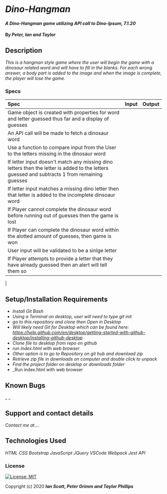 # _Dino-Hangman_

#### _A Dino-Hangman game utilizing API call to Dino-Ipsum, 7.1.20_

#### By _**Peter, Ian and Taylor**_

## Description

_This is a hangman style game where the user will begin the game with a dinosaur related word and will have to fill in the blanks.  For each wrong answer, a body part is added to the image and when the image is complete, the player will lose the game._

### Specs
| Spec | Input | Output |
| :-------------     | :------------- | :------------- |
| Game object is created with properties for word and letter guessed thus far and a display of guesses |    |     |
| An API call will be made to fetch a dinosaur word |     |       |
| Use a function to compare input from the User to the letters missing in the dinosaur word |   |     |
| If letter input doesn't match any missing dino letters then the letter is added to the letters guessed and subtracts 1 from remaining guesses |     |     |
| If letter input matches a missing dino letter then that letter is added to the incomplete dinsoaur word |     |     |
| If Player cannot complete the dinosaur word before running out of guesses then the game is lost |     |     |
| If Player can complete the dinosaur word within the alotted amount of guesses, then game is won   |   |   |
| User input will be validated to be a sinlge letter  |     |       |
| If Player attempts to provide a letter that they have already guessed then an alert will tell them so |    |    |
| 


## Setup/Installation Requirements

* _Install Git Bash_
* _Using a Terminal on desktop, user will need to type git init_
* _go to this repository and clone then Open in Desktop_
* _Will likely need Git for Desktop which can be found here: https://help.github.com/en/desktop/getting-started-with-github-desktop/installing-github-desktop_
* _Clone file to desktop from repo on github_
* _run index.html with web browser_
* _Other option is to go to Repository on git hub and download zip_
* _Retrieve zip file in downloads on computer and double click to unpack_
* _Find the project folder on desktop or downloads folder_
* _Run index.html with web browser

## Known Bugs

_ _
## Support and contact details

_Contact me at...._

## Technologies Used

_HTML_
_CSS_
_Bootstrap_
_JavaScript_
_JQuery_
_VSCode_
_Webpack_
_Jest_
_API_

### License

[![License: MIT](https://img.shields.io/badge/License-MIT-yellow.svg)](https://opensource.org/licenses/MIT)

Copyright (c) 2020 **_Ian Scott, Peter Grimm and Taylor Phillips_**